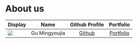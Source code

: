 # About us

Display |     Name      |              Github Profile               | Portfolio 
--------|:-------------:|:-----------------------------------------:|:---------:
![](https://via.placeholder.com/100.png?text=Photo) | Gu Mingyoujia | [Github](https://github.com/gumingyoujia) | [Portfolio](docs/team/johndoe.md)
